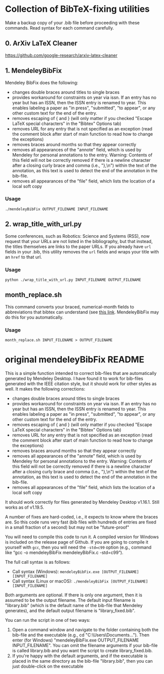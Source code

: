 # Collection of BibTeX-fixing utilities

Make a backup copy of your .bib file before proceeding with these commands.
Read syntax for each command carefully.

## 0. ArXiv LaTeX Cleaner

https://github.com/google-research/arxiv-latex-cleaner

## 1. MendeleyBibFix
Mendeley BibFix does the following:
* changes double braces around titles to single braces
* provides workaround for constraints on year via issn. If an entry has no year but has an ISSN, then the ISSN entry is renamed to year. This enables labeling a paper as "in press", "submitted", "to appear", or any other custom text for the end of the entry.
* removes escaping of { and } (will only matter if you checked "Escape LaTeX special characters" in the "Bibtex" Options tab)
* removes URL for any entry that is not specified as an exception (read the comment block after start of main function to read how to change the exceptions)
* removes braces around months so that they appear correctly
* removes all appearances of the "annote" field, which is used by Mendeley for personal annotations to the entry. Warning: Contents of this field will not be correctly removed if there is a newline character after a closing curly brace and comma (i.e., "},\n") within the text of the annotation, as this text is used to detect the end of the annotation in the bib-file.
* removes all appearances of the "file" field, which lists the location of a local soft copy

### Usage
```
./mendeleyBibFix OUTPUT_FILENAME INPUT_FILENAME
```

## 2. wrap_title_with_url.py
Some conferences, such as Robotics: Science and Systems (RSS), now request that your URLs are not listed in the bibliography, but that instead, the titles themselves are links to the paper URLs. If you already have `url` fields in your .bib, this utility removes the `url` fields and wraps your title with an `href` to that url.

### Usage
```
python ./wrap_title_with_url.py INPUT_FILENAME OUTPUT_FILENAME
```

## month_replace.sh
This command converts your braced, numerical-month fields to abbreviations that bibtex can understand (see [this link](https://tex.stackexchange.com/questions/286261/incompatible-month-formats-between-biblatex-and-mendeley). MendeleyBibFix may do this for you automatically.
### Usage
```
month_replace.sh INPUT_FILENAME > OUTPUT_FILENAME
```



# original mendeleyBibFix README

This is a simple function intended to correct bib-files that are automatically generated by Mendeley Desktop. I have found it to work for bib-files generated with the IEEE citation style, but it should work for other styles as well. It makes the following corrections:
* changes double braces around titles to single braces
* provides workaround for constraints on year via issn. If an entry has no year but has an ISSN, then the ISSN entry is renamed to year. This enables labeling a paper as "in press", "submitted", "to appear", or any other custom text for the end of the entry.
* removes escaping of { and } (will only matter if you checked "Escape LaTeX special characters" in the "Bibtex" Options tab)
* removes URL for any entry that is not specified as an exception (read the comment block after start of main function to read how to change the exceptions)
* removes braces around months so that they appear correctly
* removes all appearances of the "annote" field, which is used by Mendeley for personal annotations to the entry. Warning: Contents of this field will not be correctly removed if there is a newline character after a closing curly brace and comma (i.e., "},\n") within the text of the annotation, as this text is used to detect the end of the annotation in the bib-file.
* removes all appearances of the "file" field, which lists the location of a local soft copy

It should work correctly for files generated by Mendeley Desktop v1.16.1. Still works as of v1.19.5.

A number of fixes are hard-coded, i.e., it expects to know where the braces are. So this code runs very fast (bib files with hundreds of entries are fixed in a small fraction of a second) but may not be "future-proof"

You will need to compile this code to run it. A compiled version for Windows is included on the release page of Github. If you are going to compile it yourself with `gcc`, then you will need the `-std=c99` option (e.g., command like “gcc -o mendeleyBibFix mendeleyBibFix.c -std=c99”).

The full call syntax is as follows:
* Call syntax (Windows):
 		`mendeleyBibFix.exe [OUTPUT_FILENAME] [INPUT_FILENAME]`
* Call syntax (Linux or macOS):
 		`./mendeleyBibFix [OUTPUT_FILENAME] [INPUT_FILENAME]`

Both arguments are optional. If there is only one argument, then it is assumed to be the output filename. The default input filename is "library.bib" (which is the default name of the bib-file that Mendeley generates), and the default output filename is "library_fixed.bib".

You can run the script in one of two ways:
1) Open a command window and navigate to the folder containing both the bib-file and the executable (e.g., cd "C:\Users\Documents..."). Then enter (for Windows) "mendeleyBibFix.exe OUTPUT_FILENAME INPUT_FILENAME". You can omit the filename arguments if your bib-file is called library.bib and you want the script to create library_fixed.bib.
2) If you're happy with the default arguments, and if the executable is placed in the same directory as the bib-file "library.bib", then you can just double-click on the executable
